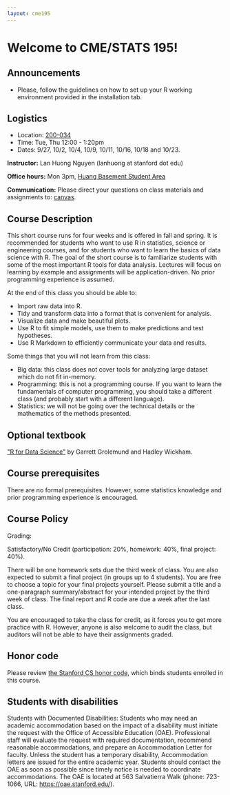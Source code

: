 ```yaml
---
layout: cme195
---
```


# [](#welcome) Welcome to CME/STATS 195!


## [](#announcements) Announcements

* Please, follow the guidelines on how to set up your R working
environment provided in the installation tab.

## [](#logistics) Logistics

* Location: [200-034](https://campus-map.stanford.edu/?id=01-200&lat=37.42807156&lng=-122.16855824&zoom=17&srch=200-034)
* Time: Tue, Thu 12:00 - 1:20pm
* Dates: 9/27, 10/2, 10/4, 10/9, 10/11, 10/16, 10/18 and 10/23.

**Instructor:** Lan Huong Nguyen (lanhuong at stanford dot edu)

**Office hours:** Mon 3pm, [Huang Basement Student Area](https://campus-map.stanford.edu/?id=04-080&lat=37.42787956&lng=-122.17429865&zoom=17&srch=huang)

**Communication:** Please direct your questions on class materials and
assignments to: [canvas](https://canvas.stanford.edu).

## [](#course) Course Description

This short course runs for four weeks and is offered in fall and spring. 
It is recommended for students who want to use R in statistics, science
or engineering courses, and for students who want to learn the basics of data 
science with R. The goal of the short course is to familiarize students with 
some of the most important R tools for data analysis. Lectures will focus 
on learning by example and assignments will be application-driven. 
No prior programming experience is assumed.

At the end of this class you should be able to:

- Import raw data into R.
- Tidy and transform data into a format that is convenient for analysis.
- Visualize data and make beautiful plots.
- Use R to fit simple models, use them to make predictions and test hypotheses.
- Use R Markdown to efficiently communicate your data and results.

Some things that you will not learn from this class:

- Big data: this class does not cover tools for analyzing large dataset which 
do not fit in-memory.
- Programming: this is not a programming course. If you want to learn the 
fundamentals of computer programming, you should take a different class 
(and probably start with a different language).
- Statistics: we will not be going over the technical details or the mathematics 
of the methods presented.


## [](#textbook) Optional textbook

["R for Data Science"](http://r4ds.had.co.nz/) 
by Garrett Grolemund and Hadley Wickham. 


## [](#prereq) Course prerequisites

There are no formal prerequisites. However, some statistics knowledge and prior 
programming experience is encouraged.


## [](#policy) Course Policy

Grading: 

Satisfactory/No Credit (participation: 20%, homework: 40%, final project: 40%).

There will be one homework sets due the third week of class. 
You are also expected to submit a final project (in groups up to 4 students).
You are free to choose a topic for your final projects yourself. Please submit 
a title and a one-paragraph summary/abstract for your intended project by the 
third week of class. The final report and R code are due a week after the last 
class.

You are encouraged to take the class for credit, as it forces you to get more
practice with R. However, anyone is also welcome to audit the class, but
auditors will not be able to have their assignments graded.

## [](#honorcode) Honor code

Please review 
[the Stanford CS honor code](https://cs.stanford.edu/degrees/ug/HonorCode.shtml), 
which binds students enrolled in this course.


## [](#accessibility) Students with disabilities

Students with Documented Disabilities: Students who may need an academic 
accommodation based on the impact of a disability must initiate the request 
with the Office of Accessible Education (OAE). Professional staff will 
evaluate the request with required documentation, recommend reasonable 
accommodations, and prepare an Accommodation Letter for faculty. Unless the 
student has a temporary disability, Accommodation letters are issued for the 
entire academic year. Students should contact the OAE as soon as possible since 
timely notice is needed to coordinate accommodations. The OAE is located at 
563 Salvatierra Walk (phone: 723-1066, URL: https://oae.stanford.edu/).


